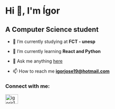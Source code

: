 # Hi 👋, I'm Ígor

## A Computer Science student

- 🔭 I’m currently studying at **FCT - unesp**

- 🌱 I’m currently learning **React and Python**

- 💬 Ask me anything <a href="https://github.com/Igorjr19/Igorjr19/issues/new" target="blak">here</a>

- 📫 How to reach me **igorjose19@hotmail.com**
### Connect with me:
<a href="https://linkedin.com/in/igorjr19" target="blank"><img align="center" src="https://raw.githubusercontent.com/rahuldkjain/github-profile-readme-generator/master/src/images/icons/Social/linked-in-alt.svg" alt="igorjr19" height="30" width="40" /></a>
